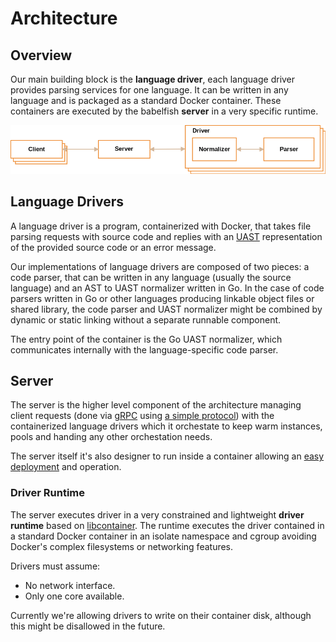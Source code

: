 
# Architecture

## Overview

Our main building block is the **language driver**, each language driver provides
parsing services for one language. It can be written in any language and is
packaged as a standard Docker container. These containers are executed by the
babelfish **server** in a very specific runtime.

![Architecture Overview](./images/architecture-overview.png)

## Language Drivers

A language driver is a program, containerized with Docker, that takes file parsing
requests with source code and replies with an [UAST](./uast/specification.md)
representation of the provided source code or an error message.

Our implementations of language drivers are composed of two pieces: a code parser,
that can be written in any language (usually the source language) and an AST to
UAST normalizer written in Go. In the case of code parsers written in Go or other
languages producing linkable object files or shared library, the code parser and UAST
normalizer might be combined by dynamic or static linking without a separate
runnable component.

The entry point of the container is the Go UAST normalizer, which communicates
internally with the language-specific code parser.

## Server

The server is the higher level component of the architecture managing
client requests (done via [gRPC](http://www.grpc.io) using [a simple 
protocol](driver/protocol.md)) with the containerized
language drivers which it orchestate to keep warm instances, pools and handing
any other orchestation needs.

The server itself it's also designer to run inside a container allowing an [easy
deployment](user/getting-started.html#running-with-docker-recommended)
and operation.

### Driver Runtime

The server executes driver in a very constrained and lightweight **driver
runtime** based on
[libcontainer](https://github.com/opencontainers/runc/tree/master/libcontainer).
The runtime executes the driver contained in a standard Docker container in an
isolate namespace and cgroup avoiding Docker's complex filesystems or networking
features.

Drivers must assume:

* No network interface.
* Only one core available.

Currently we're allowing drivers to write on their container disk, although this
might be disallowed in the future.

